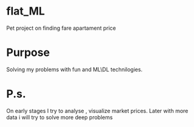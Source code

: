 # flat_ML
Pet project on finding fare apartament price
# Purpose
Solving my problems with fun and ML\DL technilogies.
# P.s.
On early stages I try to analyse , visualize market prices. Later with more data i will try to solve more deep problems
